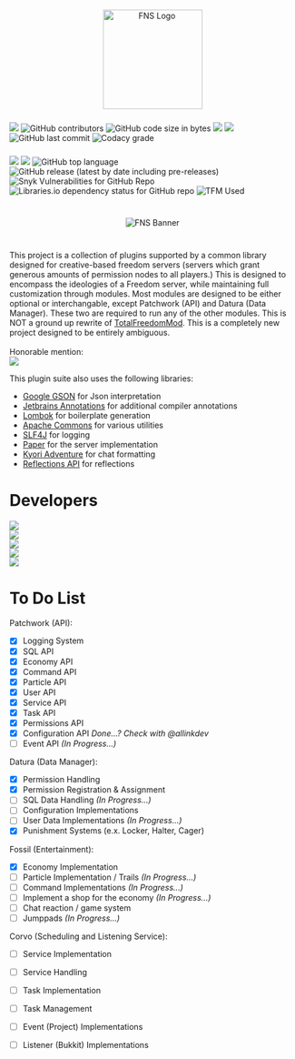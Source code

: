 [Google GSON]: https://github.com/google/gson "Google GSON"

[Jetbrains Annotations]: https://github.com/JetBrains/JetBrains.Annotations "JetBrains Annotations"

[Lombok]: https://github.com/projectlombok/lombok "Lombok"

[Apache Commons]: https://github.com/apache/commons-lang "Apache Commons"

[SLF4J]: https://github.com/qos-ch/slf4j "SLF4J"

[Paper]: https://github.com/PaperMC/Paper "Paper"

[Kyori Adventure]: https://github.com/KyoriPowered/adventure "Kyori Adventure"

[Reflections API]: https://github.com/ronmamo/reflections "Reflections API"

[TotalFreedomMod]: https://github.com/AtlasMediaGroup/TotalFreedomMod "TotalFreedomMod"

#####

<p align="center">
  <img src="https://simplexdev.app/images/fns-content/fnslogo-icon.png" width=175 height=175 alt="FNS Logo">
</p>

###

[<img src="https://img.shields.io/static/v1?label=%20&message=Help%20Wanted&color=red&style=for-the-badge">](https://discord.gg/4PdtmrVNRx)
![GitHub contributors](https://img.shields.io/github/contributors/SimplexDevelopment/FreedomNetworkSuite?style=for-the-badge)
![GitHub code size in bytes](https://img.shields.io/github/languages/code-size/SimplexDevelopment/FreedomNetworkSuite?style=for-the-badge)
[<img src="https://img.shields.io/github/issues/SimplexDevelopment/FreedomNetworkSuite?style=for-the-badge">](https://github.com/SimplexDevelopment/FreedomNetworkSuite/issues)
[<img src="https://img.shields.io/github/issues-pr/SimplexDevelopment/FreedomNetworkSuite?style=for-the-badge">](https://github.com/SimplexDevelopment/FreedomNetworkSuite/pulls)
![GitHub last commit](https://img.shields.io/github/last-commit/SimplexDevelopment/FreedomNetworkSuite?style=for-the-badge)
![Codacy grade](https://img.shields.io/codacy/grade/176b8003312c4602afb9be7706aef146?style=for-the-badge)

###

[<img src="https://img.shields.io/static/v1?label=Roadmap&message=Google%20Docs&color=4285F4&style=for-the-badge&logo=googledrive">](https://docs.google.com/document/d/197fwNo076RsCiPW6e6QWaGEzTGnDcRuf5FBA6lNeiPE)
[<img src="https://img.shields.io/github/license/SimplexDevelopment/FreedomNetworkSuite?style=for-the-badge">](https://github.com/SimplexDevelopment/FreedomNetworkSuite/blob/kitchen-sink/LICENSE.md)
![GitHub top language](https://img.shields.io/github/languages/top/SimplexDevelopment/FreedomNetworkSuite?style=for-the-badge&logo=github)
![GitHub release (latest by date including pre-releases)](https://img.shields.io/github/v/release/SimplexDevelopment/FreedomNetworkSuite?include_prereleases&style=for-the-badge&logo=github)
![Snyk Vulnerabilities for GitHub Repo](https://img.shields.io/snyk/vulnerabilities/github/SimplexDevelopment/FreedomNetworkSuite?style=for-the-badge)
![Libraries.io dependency status for GitHub repo](https://img.shields.io/librariesio/github/SimplexDevelopment/FreedomNetworkSuite?style=for-the-badge)
![TFM Used](https://img.shields.io/static/v1?label=TFM%20Code%20Used&message=0%25&color=red&style=for-the-badge&logo=tensorflow)

#

<p align="center">
  <img src="https://simplexdev.app/images/fns-content/fnslogo.png" alt="FNS Banner">
</p>

#

This project is a collection of plugins supported by a common library designed for creative-based freedom servers (servers which grant generous amounts of permission nodes to all players.)
This is designed to encompass the ideologies of a Freedom server, while maintaining full customization through modules.
Most modules are designed to be either optional or interchangable, except Patchwork (API) and Datura (Data Manager). These two are required to run any of the other modules.
This is NOT a ground up rewrite of [TotalFreedomMod]. This is a completely new project designed to be entirely ambiguous.
<br>
<br>
Honorable mention:
<br>
[<img src="https://img.shields.io/static/v1?label=Plex&message=A%20New%20Freedom%20Plugin&color=4285F4&style=flat-square&logo=plex)">](https://github.com/plexusorg/Plex)

This plugin suite also uses the following libraries:

- [Google GSON] for Json interpretation
- [Jetbrains Annotations] for additional compiler annotations
- [Lombok] for boilerplate generation
- [Apache Commons] for various utilities
- [SLF4J] for logging
- [Paper] for the server implementation
- [Kyori Adventure] for chat formatting
- [Reflections API] for reflections

# Developers

[<img src="https://img.shields.io/static/v1?label=Team%20Lead&message=Patches&color=blueviolet&style=for-the-badge&logo=intellijidea">](https://github.com/Paldiu)
<br />
[<img src="https://img.shields.io/static/v1?label=Project%20Advisor&message=Video&color=blueviolet&style=for-the-badge&logo=intellijidea">](https://github.com/VideoGameSmash12)
<br />
[<img src="https://img.shields.io/static/v1?label=Developer&message=Allink&color=blueviolet&style=for-the-badge&logo=intellijidea">](https://github.com/allinkdev)
<br />
[<img src="https://img.shields.io/static/v1?label=Developer&message=EnZaXD&color=blueviolet&style=for-the-badge&logo=intellijidea">](https://github.com/FlorianMichael)
<br />
[<img src="https://img.shields.io/static/v1?label=Developer&message=Eva&color=blueviolet&style=for-the-badge&logo=intellijidea">](https://github.com/evallll)

# To Do List

Patchwork (API):

- [x] Logging System
- [x] SQL API
- [x] Economy API
- [x] Command API
- [x] Particle API
- [x] User API
- [x] Service API
- [x] Task API
- [x] Permissions API
- [x] Configuration API *Done...? Check with @allinkdev*
- [ ] Event API *(In Progress...)*

Datura (Data Manager):

- [x] Permission Handling
- [x] Permission Registration & Assignment
- [ ] SQL Data Handling *(In Progress...)*
- [ ] Configuration Implementations
- [ ] User Data Implementations *(In Progress...)*
- [x] Punishment Systems (e.x. Locker, Halter, Cager)

Fossil (Entertainment):

- [x] Economy Implementation
- [ ] Particle Implementation / Trails *(In Progress...)*
- [ ] Command Implementations *(In Progress...)*
- [ ] Implement a shop for the economy *(In Progress...)*
- [ ] Chat reaction / game system
- [ ] Jumppads *(In Progress...)*

Corvo (Scheduling and Listening Service):

- [ ] Service Implementation
- [ ] Service Handling
- [ ] Task Implementation
- [ ] Task Management
- [ ] Event (Project) Implementations
- [ ] Listener (Bukkit) Implementations

